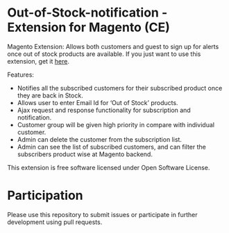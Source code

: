 # Out-of-Stock-notification - Extension for Magento (CE)
Magento Extension: Allows both customers and guest to sign up for alerts once out of stock products are available.
If you just want to use this extension, get it [here](https://www.magentocommerce.com/magento-connect/out-of-stock-notification-12.html).

Features:
* Notifies all the subscribed customers for their subscribed product once they are back in Stock.
* Allows user to enter Email Id for ‘Out of Stock’ products.
* Ajax request and response functionality for subscription and notification.
* Customer group will be given high priority in compare with individual customer.
* Admin can delete the customer from the subscription list.
* Admin can see the list of subscribed customers, and can filter the subscribers product wise at Magento backend.

This extension is free software licensed under Open Software License. 

# Participation
Please use this repository to submit issues or participate in further development using pull requests.
